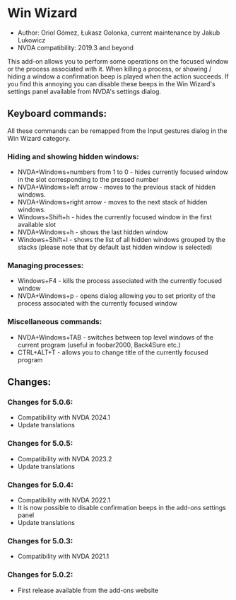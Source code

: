 # Win Wizard

* Author: Oriol Gómez, Łukasz Golonka, current maintenance by Jakub Lukowicz
* NVDA compatibility: 2019.3 and beyond

This add-on allows you to perform some operations on the focused window or the process associated with it.
When killing a process, or showing / hiding a window a confirmation beep is played when the action succeeds.
If you find this annoying you can disable these beeps in the Win Wizard's settings panel available from NVDA's settings dialog.

## Keyboard commands:
All these commands can be remapped from the Input gestures dialog in the Win Wizard category.
### Hiding and showing hidden windows:
* NVDA+Windows+numbers from 1 to 0 - hides  currently focused window in the slot corresponding to the pressed number
* NVDA+Windows+left arrow - moves to the previous stack of hidden windows.
* NVDA+Windows+right arrow - moves to the next stack of hidden windows.
* Windows+Shift+h - hides the currently focused window in the first available slot
* NVDA+Windows+h - shows the last hidden window
* Windows+Shift+l - shows the list of all hidden windows grouped by the stacks (please note that by default last hidden window is selected)

### Managing processes:
* Windows+F4 - kills the process associated with the currently focused window
* NVDA+Windows+p - opens dialog allowing you to set priority of the process associated with the currently focused window

### Miscellaneous  commands:
* NVDA+Windows+TAB - switches between top level windows of the current program (useful in foobar2000, Back4Sure etc.)
* CTRL+ALT+T - allows you to change title of the currently focused program

## Changes:

### Changes for 5.0.6:

* Compatibility with NVDA 2024.1
* Update translations

### Changes for 5.0.5:

* Compatibility with NVDA 2023.2
* Update translations

### Changes for 5.0.4:

* Compatibility with NVDA 2022.1
* It is now possible to disable confirmation beeps in the add-ons settings panel
* Update translations

### Changes for 5.0.3:

* Compatibility with NVDA 2021.1

### Changes for 5.0.2:

* First release available from the add-ons website

